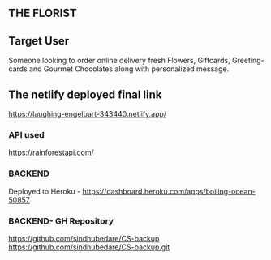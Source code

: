 ## THE FLORIST

## Target User

Someone looking to order online delivery fresh Flowers, Giftcards, Greeting-cards and Gourmet Chocolates along with personalized message.

## The netlify deployed final link

https://laughing-engelbart-343440.netlify.app/

### API used

https://rainforestapi.com/

### BACKEND

Deployed to Heroku - https://dashboard.heroku.com/apps/boiling-ocean-50857

### BACKEND- GH Repository

https://github.com/sindhubedare/CS-backup
https://github.com/sindhubedare/CS-backup.git



